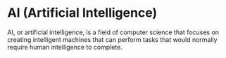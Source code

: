 
# AI (Artificial Intelligence)

AI, or artificial intelligence, is a field of computer science that focuses on creating intelligent machines that can perform tasks that would normally require human intelligence to complete.
